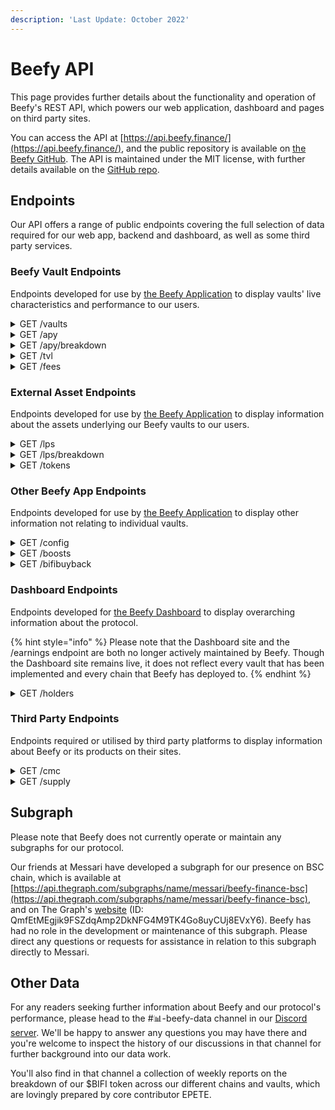 ```yaml
---
description: 'Last Update: October 2022'
---
```


# Beefy API

This page provides further details about the functionality and operation of Beefy's REST API, which powers our web application, dashboard and pages on third party sites.&#x20;

You can access the API at [https://api.beefy.finance/](https://api.beefy.finance/), and the public repository is available on [the Beefy GitHub](https://github.com/beefyfinance/beefy-api). The API is maintained under the MIT license, with further details available on the [GitHub repo](https://github.com/beefyfinance/beefy-api/blob/master/LICENSE).

## Endpoints

Our API offers a range of public endpoints covering the full selection of data required for our web app, backend and dashboard, as well as some third party services.&#x20;

### Beefy Vault Endpoints

Endpoints developed for use by [the Beefy Application](https://app.beefy.finance/) to display vaults' live characteristics and performance to our users.

<details>

<summary>GET /vaults </summary>

Provides live information about each Beefy vault, including retired (eol) vaults.

The information includes fields for the relevant vault's name/ID, chain, token, underlying assets, related contracts and current status. It also includes the "risks" field, which lists the vault's features taken from the matrix of risk factors used to calculate a vault's safety score.

{% code overflow="wrap" %}
```json
// Sample response for the /vaults endpoint (e.g. Polygon aTriCrypto3 vault)

{
  "id": "curve-poly-atricrypto3",
  "name": "aTriCrypto3",
  "token": "crvUSDBTCETH3",
  "tokenAddress": "0xdAD97F7713Ae9437fa9249920eC8507e5FbB23d3",
  "tokenDecimals": 18,
  "tokenProviderId": "curve",
  "earnedToken": "mooCurveATriCrypto3",
  "earnedTokenAddress": "0x5A0801BAd20B6c62d86C566ca90688A6b9ea1d3f",
  "earnContractAddress": "0x5A0801BAd20B6c62d86C566ca90688A6b9ea1d3f",
  "oracle": "lps",
  "oracleId": "curve-poly-atricrypto3",
  "status": "active",
  "platformId": "curve",
  "assets": [
    "DAI",
    "USDC",
    "USDT",
    "WBTC",
    "ETH"
  ],
  "strategyTypeId": "multi-lp",
  "risks": [
    "COMPLEXITY_LOW",
    "BATTLE_TESTED",
    "IL_LOW",
    "MCAP_LARGE",
    "PLATFORM_ESTABLISHED",
    "AUDIT",
    "CONTRACTS_VERIFIED",
    "OVER_COLLAT_ALGO_STABLECOIN"
  ],
  "addLiquidityUrl": "https://polygon.curve.fi/atricrypto3/deposit",
  "network": "polygon",
  "createdAt": 1652662923,
  "chain": "polygon",
  "strategy": "0x41D7529b4C9245a50ca6A169d39719DFF117f6CA",
  "lastHarvest": 1664612723,
  "pricePerFullShare": "1178961451902175914"
},
```
{% endcode %}

#### Field Notes:

* **id** - the unique identifying string assigned to each vault, including separate versions of the same vault.
* **tokenAddress** - the contract address for the main deposit asset, typically an LP token.
* **earnedTokenAddress** - the contract of the token which is earned by the strategy used by the vault. For most Beefy vaults, this is the same as the vault contract, because the strategy is autocompounding. For earnings pool vaults (which don't autocompound), this will be the native token of the chain or protocol that the vault relates to.
* **earnContractAddress** - the address of the Beefy vault contract which handles deposits and withdrawals and issues the mooVault token to users.
* **status** - shows whether a vault is live ("active") or retired ("eol").
* **assets** - the underlying assets at the base of the relevant vault's stack (typically the assets included in the LP that the vault is built on).
* **strategyTypeID** - indicates what type of strategy is being utilised by the vault (e.g. "single" asset, "lp", "multi-lp", etc).
* **risks** - a list of the vault's applicable features taken from the matrix of factors used to calculate a vault's safety score.
* **network** - the relevant blockchain that the vault resides on.
* **createdAt** - the block of the relevant blockchain where the vault was created.
* **strategy** - the address of the strategy contract currently in use by the vault.
* **lastHarvest** - the block of the relevant blockchain where the vault was last harvested - i.e. where profits were collected from the strategy (and autocompounded, if applicable).
* **pricePerFullShare** - the current average price (denominated in the deposit asset, e.g. the underlying LP token) for each whole share of the vault's total issued share capital, reflecting the total value invested into the vault over its life divided by the number of shares of the vault issued.

</details>

<details>

<summary>GET /apy</summary>

Provides the current and live annual percentage yield of each Beefy vault.

{% code overflow="wrap" %}
```json
// Sample response for the /apy endpoint

{
  ...
  "balancer-usdc-link-eth-bal-aave": 0.03705509745347668,
  "balancer-matic-usdc-eth-bal": 0.052770609595836904,
  "baby-wbnb-busd": 0.1612595689122669,
  "baby-usdc-wbnb": 0.16031283171896837,
  "balancer-vst-dai-usdt-usdc": 0.029489187277781825,
  "balancer-bal-eth": 0.024578537703132453,
  "curve-matic-stmatic": 0.08866966650936048,
  "sushi-poly-weth-sx": 0.7135292677781775,
  "sushi-poly-bct-klima": 0.0007036903322936716,
}
```
{% endcode %}

**Field Notes:**

* **Vault APY** - Each field reflects the unique id string of a vault, and returns a value which represents the live APY as a decimal. For instance, "0.037" represents 3.7% APY.

</details>

<details>

<summary>GET /apy/breakdown</summary>

Provides more detailed information relating to the yield of each Beefy vault, which is required to assess the expected APY based on factors like the APR, rate of compounding and applicable fees.

{% code overflow="wrap" %}
```json
// Sample response from the /apy/breakdown endpoint (e.g. Polygon Cometh UST-ETH LP)

{
  "bifi-maxi": {
    "totalApy": 0.07598675804818633
  },
  "cometh-must-eth": {
    "vaultApr": 1.186973388240745,
    "compoundingsPerYear": 2190,
    "beefyPerformanceFee": 0.045,
    "vaultApy": 2.1057844292858614,
    "lpFee": 0.005,
    "tradingApr": 0.22324214039526927,
    "totalApy": 2.8825691266420788
  }
}
```
{% endcode %}

#### Field Notes

* **vaultApr** - the annual percentage return of the vault, calculated from the expected yearly rewards of the vault, denominated in $USD, divided by the total amount invested in the vault, also in $USD.
* **compoundingsPerYear** - the estimated current number of compounding events ("harvest" calls) per year.
* **beefyPerformanceFee** - the flat Beefy performance fee included in the calculation.&#x20;
* **vaultApy** - the annual percentage yield (APY) of the vault, calculated by compounding the vaultApr detailed above, using the compoundingsPerYear figure, and adjusting for the beefyPerformanceFee.
* **lpFee** - the Liquidity Provider (LP) fee charged for each trade.
* **tradingApr** - the annual interest received from trading fees, without applying or account for any compounding effect.
* **totalApy** - the known total APY, calculated as totalApy = (1 + vaultApr) \* (1 + (compounded tradingApr)) - 1.

</details>

<details>

<summary>GET /tvl</summary>

Provides the current and live total value locked of each Beefy vault, which is the sum of the current market capitalisation of all of the assets currently held by the relevant vault, denominated in $USD.

```json
// Sample response from the /tvl endpoint

{
    ...
    "optimism-bifi-maxi": 37679.65,
    "velodrome-wsteth-weth": 295597.74,
    "beets-lido-shuffle": 101185.39,
    "beets-yellow-submarine": 5828.15,
    "beets-its-mai-life": 178994.42,
    "velodrome-usdc-mim": 488943.72,
    "velodrome-weth-bifi": 133635.5,
    ...
}
```

</details>

<details>

<summary>GET /fees</summary>

Provides a detailed breakdown of the current fee structure for each Beefy vault.

```json
// Sample response from the /fees endpoint (e.g. Celo BIFI Maxi vault)

{
  "celo-bifi-maxi": {
    "performance": {
      "total": 0.0005,
      "strategist": 0,
      "call": 0.0005,
      "treasury": 0,
      "stakers": 0
    },
    "withdraw": 0,
    "lastUpdated": 1665603844026
  },
  ...
}
```

**Field Notes:**

* **performance** - a list of the fee settings which together constitute the performance fee charged on every compounding event ("harvest") for each vault.
* **total** - the total performance fee charged, being the sum of the other facts in the "performance" list.
* **strategist** - the fee payable to the strategist that deploys the vault, as a form of incentive to encourage community contributions.
* **call** - the fee payable to the caller of the harvest function which gives rise to the compounding of the vault.
* **treasury** - the fee payable to the Beefy treasury to support the protocol.
* **stakers** - the fee payable to holders and stakers of the BIFI token, which is pay out to our BIFI Earnings Pool vaults or to buy back BIFI tokens for our BIFI Maxi vaults.
* **withdraw** - the fee charged on the value of your deposit upon withdrawal from the vault, to protect against attacks against and abuse of our vaults.
* **lastUpdated** - the block of the relevant blockchain for the vault from which the data in the API was last updated.

</details>

### External Asset Endpoints

Endpoints developed for use by [the Beefy Application](https://app.beefy.finance/) to display information about the assets underlying our Beefy vaults to our users.

<details>

<summary>GET /lps</summary>

Provides the current live prices of underlying liquidity pools used by each Beefy vaults.

{% code overflow="wrap" %}
```json
// Sample respones from the /lps endpoint

{
  ...
  "crow-crow-bnb": 17.913780228255288,
  "crow-crow-busd": 1.1650429579716788,
  "czf-czf-bnb": 0.0025782563297118174,
  "czf-czf-busd": 0.00013385738163789002,
  "dark-dark-cro": 0.07756021296662909,
  "dark-sky-cro": 1.6261613868777973,
  "dfx-nzds-usdc": 0.5422606115320028,
  "dfyn-aave-dfyn": 2.878265077862883,
  "dfyn-bifi-dfyn": 6.083434553784047,
  ...
}
```
{% endcode %}

**Field Notes:**

* **LP Price** - each field reflects the unique oracleId string of an LP vault, and returns a value which represents the live price in USD. For instance, "1.165" represents a price of $1.17.

</details>

<details>

<summary>GET /lps/breakdown</summary>

Provides more detailed information relating to the liquidity pool used by each Beefy vault.

{% code overflow="wrap" %}
```json
// Sample response from the /lps/breakdown endpoint (eg. 2omb 2omb-2share LP)

{
  "2omb-2omb-2share": {
    "price": 0.29050984564246707,
    "tokens": [
      "0x7a6e4E3CC2ac9924605DCa4bA31d1831c84b44aE",
      "0xc54A1684fD1bef1f077a336E6be4Bd9a3096a6Ca"
    ],
    "balances": [
      "114463.728388652710537014",
      "391.331589320557497638"
    ],
    "totalSupply": "5873.360029904692639438"
  },
```
{% endcode %}

**Field Notes:**

* **price** - the current and live price per full share of the LP token, denominated in $USD.
* **tokens** - a list of the contract addresses of each of the underlying assets/tokens included in the LP.
* **balances** - a list of the current balances of each of the tokens in the vault, as listed in the previous field, denominated in the underlying token.
* **totalSupply** - the current and live number of LP tokens issued.&#x20;

</details>

<details>

<summary>GET /tokens</summary>

Provides information on all of the tokens utilised by Beefy, including individual assets and currencies, staked assets and LPs, sorted by the blockchain each is deployed on.

```
// Sample response for /tokens endpoint (e.g. polygon spUSDC LP token)

{
  "polygon": {
    "spUSDC": {
      "name": "Stargate USD Coin LP",
      "symbol": "spUSDC",
      "address": "0x1205f31718499dBf1fCa446663B532Ef87481fe1",
      "decimals": 6
    },
    ...
}
```

**Field Notes:**

* **name** - a string showing the full name of the token associated with the relevant ID.
* **symbol** - a string showing the symbol assigned to the token by the issuer.
* **address** - the contract address for the relevant token.
* **decimals** - the number of decimal permitted for the token by the issuer, representing how divisible it is on chain.

**GET /tokens/{blockchain}**

For further specificity, you can add a {blockchain} parameter to the /tokens endpoint to return only tokens on a given blockchain (e.g. /tokens/polygon returns only tokens issued on the Polygon blockchain).

</details>

### Other Beefy App Endpoints

Endpoints developed for use by [the Beefy Application](https://app.beefy.finance/) to display other information not relating to individual vaults.

<details>

<summary>GET /config</summary>

Provides information on the addresses of the current configuration of wallets used to operate each blockchain used by the [the Beefy Application](https://app.beefy.finance/).

<pre><code>// Sample response from /config endpoint (e.g. Polygon blockchain)
<strong>
</strong><strong>{
</strong>  "polygon": {
    "devMultisig": "0x09dc95959978800E57464E962724a34Bb4Ac1253",
    "treasuryMultisig": "0xe37dD9A535c1D3c9fC33e3295B7e08bD1C42218D",
    "strategyOwner": "0x6fd13191539e0e13B381e1a3770F28D96705ce91",
    "vaultOwner": "0x94A9D4d38385C7bD5715A2068D69B87FF81F4BF3",
    "keeper": "0x4fED5491693007f0CD49f4614FFC38Ab6A04B619",
    "treasurer": "0xe37dD9A535c1D3c9fC33e3295B7e08bD1C42218D",
    "launchpoolOwner": "0x09dc95959978800E57464E962724a34Bb4Ac1253",
    "rewardPool": "0xDeB0a777ba6f59C78c654B8c92F80238c8002DD2",
    "treasury": "0x09EF0e7b555599A9F810789FfF68Db8DBF4c51a0",
    "beefyFeeRecipient": "0x7313533ed72D2678bFD9393480D0A30f9AC45c1f",
    "bifiMaxiStrategy": "0xD126BA764D2fA052Fc14Ae012Aef590Bc6aE0C4f",
    "voter": "0x5e1caC103F943Cd84A1E92dAde4145664ebf692A",
    "beefyFeeConfig": "0x8E98004FE65A2eAdA63AD1DE0F5ff76d845f14E7"
  },
...</code></pre>

**Field Notes:**

* **devMultisig** - the address of the Beefy developer multisignature wallet used to manage development updates on the chain.
* **treasuryMultisig** - the address of the Beefy treasury multisignature wallet used to manage Beefy's core treasury of funds on the chain.
* **strategyOwner** - the address of the standard Beefy wallet that acts as owner of strategy contracts on the chain.
* **vaultOwner** - the address of the standard Beefy wallet that acts as owner of vault contracts on the chain.
* **keeper** - the address of the standard Beefy wallet that acts as keeper of vault contracts on the chain. This includes managing the whitelist of strategies used by the vault, and pausing or panicking the vault if required.
* **treasurer** - the address of the standard Beefy wallet that acts as the treasurer on the chain. This includes managing payments from the treasury for various reasons, and is often the same wallet as the treasuryMultisig.
* **launchpoolOwner** - the address of the standard Beefy wallet that acts as owner of the launchpool/boost contracts deployed on the chain. This is often the same wallet as the devMultisig.
* **rewardPool** - the address of the standard Beefy wallet that holds the rewards allocated for boosts on the chain.
* **treasury** - the address of the standard Beefy wallet that acts as the treasury on the chain, and is managed by the treasurer and treasuryMultisig.
* **beefyFeeRecipient** - the address of the standard Beefy wallet that acts receives performance fees charged on harvests from all Beefy vaults on the chain.
* **bifiMaxiStrategy** - the address of the strategy attached to the native $BIFI Maxi vault on the chain.&#x20;
* **voter** - the address of the standard Beefy wallet that is used to direct Beefy's voting power on various third party protocols.
* **beefyFeeConfig** - address of the upgradeable proxy contract used to set the configuration of performance fees charged for vaults on the chain.

**GET /config/{blockchain}**

For further specificity, you can add a {blockchain} parameter to the /config endpoint to return the configuration details of a given blockchain (e.g. /config/polygon returns only the details for the Polygon blockchain).

</details>

<details>

<summary>GET /boosts</summary>

Provides information on all [Launchpool Boosts](../ecosystem/products/boost.md) hosted by Beefy on the application, including live and historic boosts.

```
// Sample response from /boosts endpoint (e.g. Optimism BIFI-WETH LP token)

{
  "id": "moo_velodrome-weth-bifi-beefy",
  "poolId": "velodrome-weth-bifi",
  "name": "Beefy",
  "assets": [
    "BIFI",
    "ETH"
  ],
  "tokenAddress": "0x3532b6f723948eF39d5DCf44C16855239aF81082",
  "earnedToken": "OP",
  "earnedTokenDecimals": 18,
  "earnedTokenAddress": "0x4200000000000000000000000000000000000042",
  "earnContractAddress": "0x8F755873546F4D0EDf7d41fF8604C8A632113eB7",
  "earnedOracle": "tokens",
  "earnedOracleId": "OP",
  "partnership": true,
  "status": "active",
  "isMooStaked": true,
  "partners": [
    "beefy"
  ],
  "chain": "optimism",
  "periodFinish": 1667843632
},
...
```

**Field Notes:**

* **id** - the unique identifying string assigned to each vault, including separate versions of the same vault.
* **poolId** - the unique identifying string assigned to each LP that Beefy has vaulted, including separate versions of the same LP.
* **name** - the full name of the partner(s) which have funded the boost.
* **assets** - a list of the underlying assets used for the vault or any underlying LP.&#x20;
* **tokenAddress** - the address of the Beefy vault contract which handles deposits and withdrawals and issues the mooVault token to users.
* **earnedToken** - the name of the boost reward token earned by boost participants.
* **earnedTokenDecimals** - the number of decimal places assigned and used for the earnedToken from its creation.
* **earnTokenAddress** - the contract address of the earnedToken.
* **earnContractAddress** - the contract address of the boost contract, which holds the assigned boost rewards and distributes them to boost participants.
* **isMooStaked** - whether the boost requires users to stake their mooTokens in a further contract with Beefy to receive the boost.
* **partners** - shorthand label for the partner(s) which have funded the boost.
* **periodFinish** - the block of the hosted blockchain where the boost ends.

**GET /boosts/{blockchain}**

For further specificity, you can add a {blockchain} parameter to the /boosts endpoint to return only boosts on a given blockchain (e.g. /boosts/polygon returns only boosts hosted on the Polygon blockchain).

</details>

<details>

<summary>GET /bifibuyback</summary>

Provides details of the daily amount of BIFI buyback carried out on each blockchain.

{% code overflow="wrap" %}
```json
// Sample response from the /bifibuyback endpoint (e.g. BSC data)

{
  "bsc": {
    "buybackTokenAmount": "0.377849674473987141",
    "buybackUsdAmount": "121.1485184178464957989921757592912"
  },
  ...
}
```
{% endcode %}

**Field Notes:**

* **buybackTokenAmount** - shows the current daily amount of $BIFI tokens bought back by the protocol on the relevant chain.
* **buybackUsdAmount** - shows the current value of the above in USD.

</details>

### Dashboard Endpoints

Endpoints developed for [the Beefy Dashboard](https://dashboard.beefy.finance/) to display overarching information about the protocol.

{% hint style="info" %}
Please note that the Dashboard site and the /earnings endpoint are both no longer actively maintained by Beefy. Though the Dashboard site remains live, it does not reflect every vault that has been implemented and every chain that Beefy has deployed to.
{% endhint %}

<details>

<summary>GET /holders</summary>

Provides the specific number of current holders of the $BIFI token.

```json
// Sample respones from the /holders endpoint

{
  "holderCount": 36882
}
```

</details>

### Third Party Endpoints

Endpoints required or utilised by third party platforms to display information about Beefy or its products on their sites.

<details>

<summary>GET /cmc</summary>

Provides information required by [CoinMarketCap](https://coinmarketcap.com/) in order to display Beefy vaults in their yield farming section.

{% code overflow="wrap" %}
```json
// Sample response for the /cmc endpoint

{
  "provider": "Beefy",
  "provider_logo": "https://beefy.finance/img/beefy.svg",
  "links": [
    {
      "title": "Twitter",
      "link": "https://twitter.com/beefyfinance"
    },
    {
      "title": "Telegram",
      "link": "https://t.me/beefyfinance"
    },
    {
      "title": "Discord",
      "link": "https://discord.gg/yq8wfHd"
    },
    {
      "title": "Medium",
      "link": "https://medium.com/beefyfinance"
    },
    {
      "title": "Github",
      "link": "https://github.com/beefyfinance"
    }
  ],
  "pools": [
    {
      "name": "BIFI Maxi",
      "pair": "BIFI",
      "pairLink": "https://app.beefy.finance/",
      "logo": "https://beefy.finance/vaults/bifi/BIFI.png",
      "poolRewards": [
        "BIFI"
      ],
      "apyId": "bifi-maxi",
      "contract": "0xf7069e41C57EcC5F122093811d8c75bdB5f7c14e",
      "oracle": "tokens",
      "oracleId": "BIFI"
    },
    ...
  ]
}
```
{% endcode %}

</details>

<details>

<summary>GET /supply</summary>

Provides information required by [Coingecko](https://coingecko.com/) in order to display BIFI's total supply and circulating supply on its site.

{% code overflow="wrap" %}
```json
// Sample response for the /supply endpoint

{
  "total": 80000,
  "circulating": 80000
}
```
{% endcode %}

</details>

## Subgraph

Please note that Beefy does not currently operate or maintain any subgraphs for our protocol.&#x20;

Our friends at Messari have developed a subgraph for our presence on BSC chain, which is available at [https://api.thegraph.com/subgraphs/name/messari/beefy-finance-bsc](https://api.thegraph.com/subgraphs/name/messari/beefy-finance-bsc), and on The Graph's [website](https://thegraph.com/hosted-service/subgraph/messari/beefy-finance-bsc) (ID: QmfEtMEgjik9FSZdqAmp2DkNFG4M9TK4Go8uyCUj8EVxY6). Beefy has had no role in the development or maintenance of this subgraph. Please direct any questions or requests for assistance in relation to this subgraph directly to Messari.

## Other Data

For any readers seeking further information about Beefy and our protocol's performance, please head to the #📊-beefy-data channel in our [Discord server](https://discord.gg/yq8wfHd). We'll be happy to answer any questions you may have there and you're welcome to inspect the history of our discussions in that channel for further background into our data work.&#x20;

You'll also find in that channel a collection of weekly reports on the breakdown of our $BIFI token across our different chains and vaults, which are lovingly prepared by core contributor EPETE.
